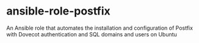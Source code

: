 # ansible-role-postfix
An Ansible role that automates the installation and configuration of Postfix with Dovecot authentication and SQL domains and users on Ubuntu
